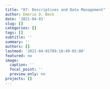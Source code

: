 ```yaml
---
title: "07: Descriptives and Data Management"
author: Emorie D. Beck
date: '2021-04-01'
slug: []
categories: []
tags: []
subtitle: ''
summary: ''
authors: []
lastmod: '2021-04-01T09:10:49-05:00'
featured: no
image:
  caption: ''
  focal_point: ''
  preview_only: no
projects: []
---
```

